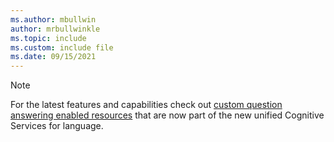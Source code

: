 ```yaml
---
ms.author: mbullwin
author: mrbullwinkle
ms.topic: include
ms.custom: include file
ms.date: 09/15/2021
---
```


> [!NOTE]
> For the latest features and capabilities check out [custom question answering enabled resources](../../language/custom-question-answering/overview.md) that are now part of the new unified Cognitive Services for language.  